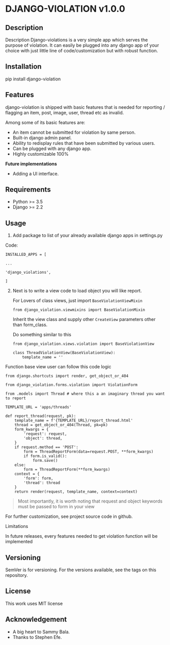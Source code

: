 # DJANGO-VIOLATION v1.0.0

## Description

Description Django-violations is a very simple app which serves the purpose of violation. It can easily be plugged into any django app of your choice with just little line of code/customization but with robust function.

## Installation

pip install django-violation

## Features

django-violation is shipped with basic features that is needed for reporting / flagging an item, post, image, user, thread etc as invalid.

Among some of its basic features are:

- An item cannot be submitted for violation by same person.
- Built-in django admin panel.
- Ability to redisplay rules that have been submitted by various users.
- Can be plugged with any django app.
- Highly customizable 100%

**Future implementations**

- Adding a UI interface.

## Requirements

- Python >= 3.5
- Django >= 2.2

## Usage

1. Add package to list of your already available django apps in settings.py

Code:

```
INSTALLED_APPS = [

...

'django_violations',

]
```

2. Next is to write a view code to load object you will like report.

   For Lovers of class views, just import `BaseViolationViewMixin`

   `from django_violation.viewmixins import BaseViolationMixin`

   Inherit the view class and supply other `CreateView` parameters other than form_class.

   Do something similar to this

   ```
   from django_violation.views.violation import BaseViolationView
   
   class ThreadViolationView(BaseViolationView):
       template_name = ''
   ```

   

Function base view user can follow this code logic

```
from django.shortcuts import render, get_object_or_404

from django_violation.forms.violation import ViolationForm

from .models import Thread # where this a an imaginary thread you want to report

TEMPLATE_URL = 'apps/threads'

def report_thread(request, pk):
    template_name = f'{TEMPLATE_URL}/report_thread.html'
    thread = get_object_or_404(Thread, pk=pk)
    form_kwargs = {
        'request': request,
        'object': thread,
    }
    if request.method == 'POST':
        form = ThreadReportForm(data=request.POST, **form_kwargs)
        if form.is_valid():
            form.save()
    else:
        form = ThreadReportForm(**form_kwargs)
    context = {
        'form': form,
        'thread': thread
    }
    return render(request, template_name, context=context)
```

> Most importantly, it is worth noting that request and object keywords must be passed to form in your view

For further customization, see project source code in github.

Limitations

In future releases, every features needed to get violation function will be implemented

## Versioning

SemVer is for versioning. For the versions available, see the tags on this repository.

## License

This work uses MIT license

## Acknowledgement

- A big heart to Sammy Bala.
- Thanks to Stephen Efe.